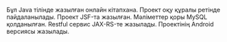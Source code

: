 
Бұл Java тілінде жазылған онлайн кітапхана. Проект оқу құралы ретінде пайдаланылады. Проект JSF-та жазылған. Мәліметтер қоры 
MySQL қолданылған. Restful сервис JAX-RS-те жазылады. Проектінің Android версиясы жазылады.

